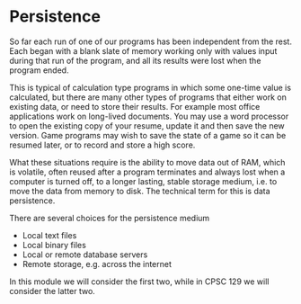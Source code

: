 # Persistence

So far each run of one of our programs has been independent from the
rest. Each began with a blank slate of memory working only with values
input during that run of the program, and all its results were lost when
the program ended.

This is typical of calculation type programs in which some one-time
value is calculated, but there are many other types of programs that
either work on existing data, or need to store their results. For
example most office applications work on long-lived documents. You may
use a word processor to open the existing copy of your resume, update it
and then save the new version. Game programs may wish to save the state
of a game so it can be resumed later, or to record and store a high
score.

What these situations require is the ability to move data out of RAM,
which is volatile, often reused after a program terminates and always
lost when a computer is turned off, to a longer lasting, stable storage
medium, i.e. to move the data from memory to disk. The technical term
for this is data persistence.

There are several choices for the persistence medium

-   Local text files
-   Local binary files
-   Local or remote database servers
-   Remote storage, e.g. across the internet

In this module we will consider the first two, while in CPSC 129 we will
consider the latter two.


